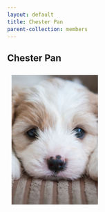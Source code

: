 ```yaml
---
layout: default
title: Chester Pan
parent-collection: members
---
```


## Chester Pan
<img src="/media/test_puppy.png" alt="1" width = 200px height = 300px style="object-fit: cover; float: left; margin: 10px">
